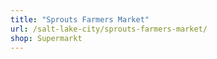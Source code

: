```yaml
---
title: "Sprouts Farmers Market"
url: /salt-lake-city/sprouts-farmers-market/
shop: Supermarkt
---
```

